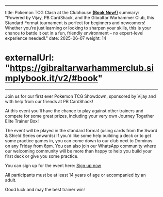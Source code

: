 
---
title: Pokemon TCG Clash at the Clubhouse <b><u>(Book Now!)</u></b>
summary: "Powered by Vijay, PB CardShack, and the Gibraltar Warhammer Club, this Standard Format tournament is perfect for beginners and newcomers! Whether you're just learning or looking to sharpen your skills, this is your chance to battle it out in a fun, friendly environment – no expert-level experience needed!."
date: 2025-06-07
weight: 14
# externalUrl: "https://gibraltarwarhammerclub.simplybook.it/v2/#book"
---

Join us for our first ever Pokemon TCG Showdown, sponsored by Vijay and with help from our friends at PB CardShack!

At this event you'll have the chance to play against other trainers and compete for some great prizes, including your very own Journey Together Elite Trainer Box! 

The event will be played in the standard format (using cards from the Sword & Shield Series onwards) If you'd like some help building a deck or to get some practice games in, you can come down to our club next to Dominos on any Friday from 6pm. You can also join our WhatsApp community where our welcoming community will be more than happy to help you build your first deck or give you some practice.

You can sign up for the event here: <a href=https://gibraltarwarhammerclub.simplybook.it/v2/#book/service/47/count/1/,>Sign up now</a>

All participants must be at least 14 years of age or accompanied by an adult.

Good luck and may the best trainer win!